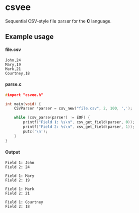 csvee
=====
Sequential CSV-style file parser for the **C** language.

Example usage
-------------
#### file.csv
```
John,24
Mary,19
Mark,21
Courtney,18
```

#### parse.c
```C
#import "csvee.h"

int main(void) {
    CSVParser *parser = csv_new("file.csv", 2, 100, ',');

    while (csv_parse(parser) != EOF) {
        printf("Field 1: %s\n", csv_get_field(parser, 0));
        printf("Field 2: %s\n", csv_get_field(parser, 1));
        putc('\n');
    }
}
```

#### Output
```
Field 1: John
Field 2: 24

Field 1: Mary
Field 2: 19

Field 1: Mark
Field 2: 21

Field 1: Courtney
Field 2: 18

```
